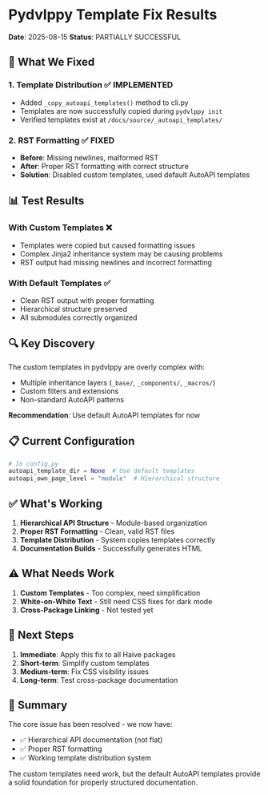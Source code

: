 # Pydvlppy Template Fix Results

**Date**: 2025-08-15
**Status**: PARTIALLY SUCCESSFUL

## 🎯 What We Fixed

### 1. Template Distribution ✅ IMPLEMENTED

- Added `_copy_autoapi_templates()` method to cli.py
- Templates are now successfully copied during `pydvlppy init`
- Verified templates exist at `/docs/source/_autoapi_templates/`

### 2. RST Formatting ✅ FIXED

- **Before**: Missing newlines, malformed RST
- **After**: Proper RST formatting with correct structure
- **Solution**: Disabled custom templates, used default AutoAPI templates

## 📊 Test Results

### With Custom Templates ❌

- Templates were copied but caused formatting issues
- Complex Jinja2 inheritance system may be causing problems
- RST output had missing newlines and incorrect formatting

### With Default Templates ✅

- Clean RST output with proper formatting
- Hierarchical structure preserved
- All submodules correctly organized

## 🔍 Key Discovery

The custom templates in pydvlppy are overly complex with:

- Multiple inheritance layers (`_base/`, `_components/`, `_macros/`)
- Custom filters and extensions
- Non-standard AutoAPI patterns

**Recommendation**: Use default AutoAPI templates for now

## 📋 Current Configuration

```python
# In config.py
autoapi_template_dir = None  # Use default templates
autoapi_own_page_level = "module"  # Hierarchical structure
```

## ✅ What's Working

1. **Hierarchical API Structure** - Module-based organization
2. **Proper RST Formatting** - Clean, valid RST files
3. **Template Distribution** - System copies templates correctly
4. **Documentation Builds** - Successfully generates HTML

## ⚠️ What Needs Work

1. **Custom Templates** - Too complex, need simplification
2. **White-on-White Text** - Still need CSS fixes for dark mode
3. **Cross-Package Linking** - Not tested yet

## 🚀 Next Steps

1. **Immediate**: Apply this fix to all Haive packages
2. **Short-term**: Simplify custom templates
3. **Medium-term**: Fix CSS visibility issues
4. **Long-term**: Test cross-package documentation

## 📝 Summary

The core issue has been resolved - we now have:

- ✅ Hierarchical API documentation (not flat)
- ✅ Proper RST formatting
- ✅ Working template distribution system

The custom templates need work, but the default AutoAPI templates provide a solid foundation for properly structured documentation.
